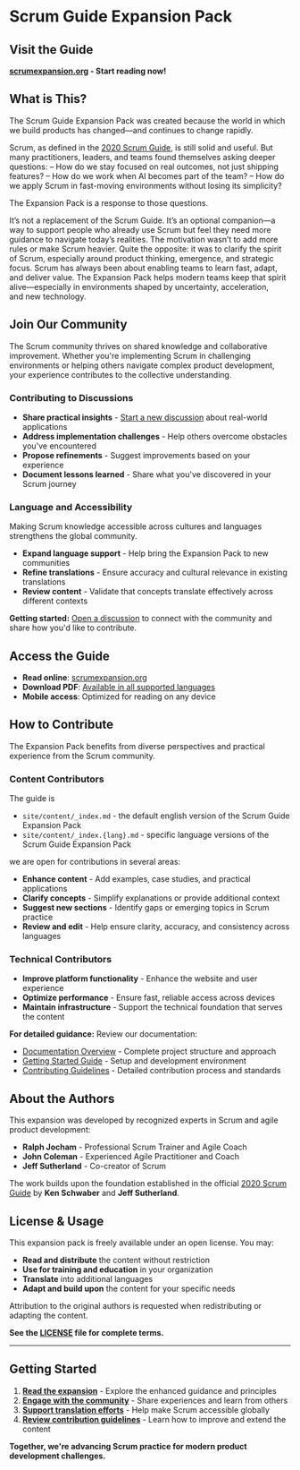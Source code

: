 # Scrum Guide Expansion Pack

## Visit the Guide

**[scrumexpansion.org](https://scrumexpansion.org) - Start reading now!**

## What is This?

The Scrum Guide Expansion Pack was created because the world in which we build products has changed—and continues to change rapidly.

Scrum, as defined in the [2020 Scrum Guide](https://scrumguides.org/), is still solid and useful. But many practitioners, leaders, and teams found themselves asking deeper questions:
– How do we stay focused on real outcomes, not just shipping features?
– How do we work when AI becomes part of the team?
– How do we apply Scrum in fast-moving environments without losing its simplicity?

The Expansion Pack is a response to those questions.

It’s not a replacement of the Scrum Guide. It’s an optional companion—a way to support people who already use Scrum but feel they need more guidance to navigate today’s realities.
The motivation wasn’t to add more rules or make Scrum heavier. Quite the opposite: it was to clarify the spirit of Scrum, especially around product thinking, emergence, and strategic focus.
Scrum has always been about enabling teams to learn fast, adapt, and deliver value. The Expansion Pack helps modern teams keep that spirit alive—especially in environments shaped by uncertainty, acceleration, and new technology.

## Join Our Community

The Scrum community thrives on shared knowledge and collaborative improvement. Whether you're implementing Scrum in challenging environments or helping others navigate complex product development, your experience contributes to the collective understanding.

### Contributing to Discussions

- **Share practical insights** - [Start a new discussion](https://github.com/ScrumGuides/ScrumGuide-ExpansionPack/discussions) about real-world applications
- **Address implementation challenges** - Help others overcome obstacles you've encountered
- **Propose refinements** - Suggest improvements based on your experience
- **Document lessons learned** - Share what you've discovered in your Scrum journey

### Language and Accessibility

Making Scrum knowledge accessible across cultures and languages strengthens the global community.

- **Expand language support** - Help bring the Expansion Pack to new communities
- **Refine translations** - Ensure accuracy and cultural relevance in existing translations
- **Review content** - Validate that concepts translate effectively across different contexts

**Getting started:** [Open a discussion](https://github.com/ScrumGuides/ScrumGuide-ExpansionPack/discussions) to connect with the community and share how you'd like to contribute.

## Access the Guide

- **Read online**: [scrumexpansion.org](https://scrumexpansion.org)
- **Download PDF**: [Available in all supported languages](https://scrumexpansion.org/download)
- **Mobile access**: Optimized for reading on any device

## How to Contribute

The Expansion Pack benefits from diverse perspectives and practical experience from the Scrum community.

### Content Contributors

The guide is

- `site/content/_index.md` - the default english version of the Scrum Guide Expansion Pack
- `site/content/_index.{lang}.md` - specific language versions of the Scrum Guide Expansion Pack

we are open for contributions in several areas:

- **Enhance content** - Add examples, case studies, and practical applications
- **Clarify concepts** - Simplify explanations or provide additional context
- **Suggest new sections** - Identify gaps or emerging topics in Scrum practice
- **Review and edit** - Help ensure clarity, accuracy, and consistency across languages

### Technical Contributors

- **Improve platform functionality** - Enhance the website and user experience
- **Optimize performance** - Ensure fast, reliable access across devices
- **Maintain infrastructure** - Support the technical foundation that serves the content

**For detailed guidance:** Review our documentation:

- [Documentation Overview](./docs/README.md) - Complete project structure and approach
- [Getting Started Guide](./docs/getting-started.md) - Setup and development environment
- [Contributing Guidelines](./docs/contributing.md) - Detailed contribution process and standards

## About the Authors

This expansion was developed by recognized experts in Scrum and agile product development:

- **Ralph Jocham** - Professional Scrum Trainer and Agile Coach
- **John Coleman** - Experienced Agile Practitioner and Coach
- **Jeff Sutherland** - Co-creator of Scrum

The work builds upon the foundation established in the official [2020 Scrum Guide](https://scrumguides.org/) by **Ken Schwaber** and **Jeff Sutherland**.

## License & Usage

This expansion pack is freely available under an open license. You may:

- **Read and distribute** the content without restriction
- **Use for training and education** in your organization
- **Translate** into additional languages
- **Adapt and build upon** the content for your specific needs

Attribution to the original authors is requested when redistributing or adapting the content.

**See the [LICENSE](./LICENSE) file for complete terms.**

---

## Getting Started

1. **[Read the expansion](https://scrumexpansion.org)** - Explore the enhanced guidance and principles
2. **[Engage with the community](https://github.com/ScrumGuides/ScrumGuide-ExpansionPack/discussions)** - Share experiences and learn from others
3. **[Support translation efforts](https://github.com/ScrumGuides/ScrumGuide-ExpansionPack/discussions)** - Help make Scrum accessible globally
4. **[Review contribution guidelines](./docs/contributing.md)** - Learn how to improve and extend the content

**Together, we're advancing Scrum practice for modern product development challenges.**
